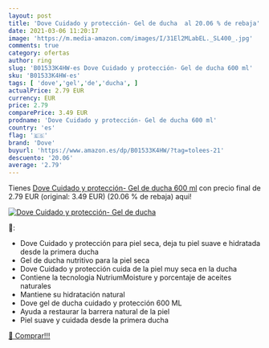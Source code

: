 ```yaml
---
layout: post
title: 'Dove Cuidado y protección- Gel de ducha  al 20.06 % de rebaja'
date: 2021-03-06 11:20:17
image: 'https://m.media-amazon.com/images/I/31El2MLabEL._SL400_.jpg'
comments: true
category: ofertas
author: ring
slug: 'B01533K4HW-es Dove Cuidado y protección- Gel de ducha 600 ml'
sku: 'B01533K4HW-es'
tags: [ 'dove','gel','de','ducha', ]
actualPrice: 2.79 EUR
currency: EUR
price: 2.79
comparePrice: 3.49 EUR
prodname: 'Dove Cuidado y protección- Gel de ducha 600 ml'
country: 'es'
flag: '🇪🇸'
brand: 'Dove'
buyurl: 'https://www.amazon.es/dp/B01533K4HW/?tag=tolees-21'
descuento: '20.06'
average: '2.79'
---
```


Tienes [Dove Cuidado y protección- Gel de ducha 600 ml](https://www.amazon.es/dp/B01533K4HW/?tag=tolees-21) con precio final de  2.79 EUR (original: 3.49 EUR) (20.06 %  de rebaja) aqui!

[![Dove Cuidado y protección- Gel de ducha ](https://m.media-amazon.com/images/I/31El2MLabEL._SL400_.jpg)](https://www.amazon.es/dp/B01533K4HW/?tag=tolees-21)

🔎:

- Dove Cuidado y protección para piel seca, deja tu piel suave e hidratada desde la primera ducha
- Gel de ducha nutritivo para la piel seca
- Dove Cuidado y protección cuida de la piel muy seca en la ducha
- Contiene la tecnologia NutriumMoisture y porcentaje de aceites naturales
- Mantiene su hidratación natural
- Dove gel de ducha cuidado y protección 600 ML
- Ayuda a restaurar la barrera natural de la piel
- Piel suave y cuidada desde la primera ducha

[🛒 Comprar!!!](https://www.amazon.es/dp/B01533K4HW/?tag=tolees-21)
